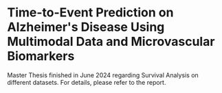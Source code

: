 # Time-to-Event Prediction on Alzheimer's Disease Using Multimodal Data and Microvascular Biomarkers

Master Thesis finished in June 2024 regarding Survival Analysis on different datasets. For details, please refer to the report.
